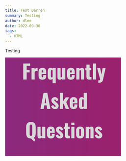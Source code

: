 ```yaml
---
title: Test Darren
summary: Testing
author: dlee
date: 2022-09-30
tags:
  - HTML
---
```

Testing

![](./src/guides/images/Screenshot-1.png)